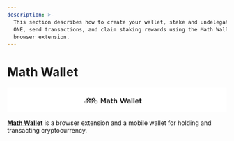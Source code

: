 ```yaml
---
description: >-
  This section describes how to create your wallet, stake and undelegate your
  ONE, send transactions, and claim staking rewards using the Math Wallet
  browser extension.
---
```


# Math Wallet

![](<../../../../.gitbook/assets/Screen Shot 2020-01-15 at 8.54.52 AM.png>)

[**Math Wallet**](https://mathwallet.org/en/) is a browser extension and a mobile wallet for holding and transacting cryptocurrency.
